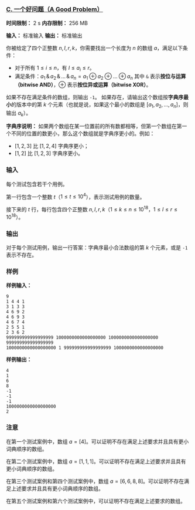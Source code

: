 ### [C. 一个好问题（A Good Problem）](https://codeforces.com/contest/2119/problem/C)

**时间限制：** 2 s
**内存限制：** 256 MB

**输入：** 标准输入
**输出：** 标准输出



你被给定了四个正整数 $n, l, r, k$，你需要找出一个长度为 $n$ 的数组 $a$，满足以下条件：

- 对于所有 $1 \leq i \leq n$，有 $l \leq a_i \leq r$。
- 满足条件：$a_1 \, \& \, a_2 \, \& \, \ldots \, \& \, a_n = a_1 \oplus a_2 \oplus \ldots \oplus a_n$
     其中 `&` 表示**按位与运算（bitwise AND）**，$\oplus$ 表示**按位异或运算（bitwise XOR）**。

如果不存在满足条件的数组，则输出 `-1`。
如果存在，请输出这个数组按**字典序最小**的版本中的第 $k$ 个元素（也就是说，如果这个最小的数组是 $[a_1, a_2, \ldots, a_n]$，则输出 $a_k$）。



**字典序说明：**
 如果两个数组在某一位置前的所有数都相等，但第一个数组在第一个不同的位置的数更小，那么这个数组就是字典序更小的。例如：

- $[1, 2, 3]$ 比 $[1, 2, 4]$ 字典序更小；
- $[1, 2]$ 比 $[1, 2, 3]$ 字典序更小。







### 输入

每个测试包含若干个用例。

第一行包含一个整数 $t$（$1 \le t \le 10^4$），表示测试用例的数量。

接下来的 $t$ 行，每行包含四个正整数 $n, l, r, k$（$1 \le k \le n \le 10^{18}$，$1 \le l \le r \le 10^{18}$）。





### 输出

对于每个测试用例，输出一行答案：字典序最小合法数组的第 $k$ 个元素，或是 `-1` 表示不存在。





### 样例

**样例输入：**

```
9
1 4 4 1
3 1 3 3
4 6 9 2
4 6 9 3
4 6 7 4
2 5 5 1
2 3 6 2
999999999999999999 1000000000000000000 1000000000000000000 999999999999999999
1000000000000000000 1 999999999999999999 1000000000000000000
```



**样例输出：**

```
4
1
6
8
-1
-1
-1
1000000000000000000
2
```





### 注意

在第一个测试案例中，数组 $a=[4]$。可以证明不存在满足上述要求并且具有更小词典顺序的数组。

在第二个测试案例中，数组 $a=[1,1,1]$。可以证明不存在满足上述要求并且具有更小词典顺序的数组。

在第三个测试案例和第四个测试案例中，数组 $a=[6,6,8,8]$。可以证明不存在满足上述要求并且具有更小词典顺序的数组。

在第五个测试案例和第六个测试案例中，可以证明不存在满足上述要求的数组。